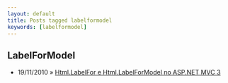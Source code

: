 ```yaml
---
layout: default
title: Posts tagged labelformodel
keywords: [labelformodel]
---
```

<h2 class="category">LabelForModel</h2>
<ul class="posts">
<li>
<p>
<span class="date">19/11/2010</span> &raquo;
<a href="/blog/html-labelfor-html-labelformodel-no-asp-net-mvc-3">Html.LabelFor e Html.LabelForModel no ASP.NET MVC 3</a>
</p>
</li>
</ul>
